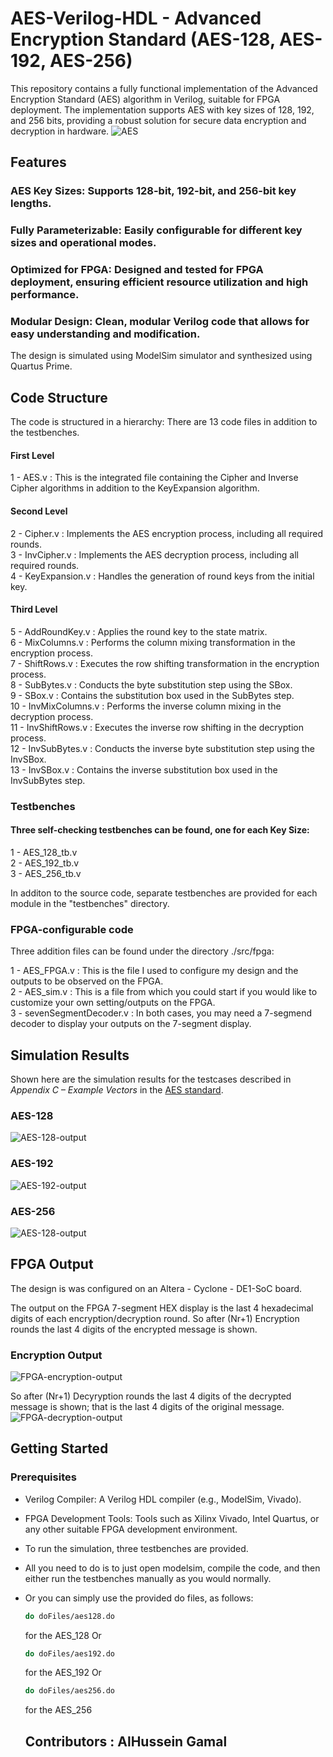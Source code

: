 # AES-Verilog-HDL - Advanced Encryption Standard (AES-128, AES-192, AES-256)

This repository contains a fully functional implementation of the Advanced Encryption Standard (AES) algorithm in Verilog, suitable for FPGA deployment. The implementation supports AES with key sizes of 128, 192, and 256 bits, providing a robust solution for secure data encryption and decryption in hardware.
![AES](https://github.com/alhusseingamal/AES-Verilog-HDL/blob/main/screenshots/AES-logo.jpg)

## Features
### AES Key Sizes: Supports 128-bit, 192-bit, and 256-bit key lengths.  
### Fully Parameterizable: Easily configurable for different key sizes and operational modes.  
### Optimized for FPGA: Designed and tested for FPGA deployment, ensuring efficient resource utilization and high performance.  
### Modular Design: Clean, modular Verilog code that allows for easy understanding and modification.  

The design is simulated using ModelSim simulator and synthesized using Quartus Prime.

## Code Structure

The code is structured in a hierarchy:
There are 13 code files in addition to the testbenches.
#### First Level
1 - AES.v              : This is the integrated file containing the Cipher and Inverse Cipher algorithms in addition to the KeyExpansion algorithm.
#### Second Level
2 - Cipher.v           : Implements the AES encryption process, including all required rounds.  
3 - InvCipher.v        : Implements the AES decryption process, including all required rounds.  
4 - KeyExpansion.v     : Handles the generation of round keys from the initial key.  
#### Third Level
5 - AddRoundKey.v      : Applies the round key to the state matrix.  
6 - MixColumns.v       : Performs the column mixing transformation in the encryption process.  
7 - ShiftRows.v        : Executes the row shifting transformation in the encryption process.  
8 - SubBytes.v         : Conducts the byte substitution step using the SBox.  
9 - SBox.v             : Contains the substitution box used in the SubBytes step.  
10 - InvMixColumns.v   : Performs the inverse column mixing in the decryption process.  
11 - InvShiftRows.v    : Executes the inverse row shifting in the decryption process.  
12 - InvSubBytes.v     : Conducts the inverse byte substitution step using the InvSBox.  
13 - InvSBox.v         : Contains the inverse substitution box used in the InvSubBytes step.  

### Testbenches

#### Three self-checking testbenches can be found, one for each Key Size:
1 - AES_128_tb.v  
2 - AES_192_tb.v  
3 - AES_256_tb.v  

In additon to the source code, separate testbenches are provided for each module in the "testbenches" directory.  

### FPGA-configurable code

Three addition files can be found under the directory ./src/fpga:  

1 - AES_FPGA.v              : This is the file I used to configure my design and the outputs to be observed on the FPGA.  
2 - AES_sim.v               : This is a file from which you could start if you would like to customize your own setting/outputs on the FPGA.  
3 - sevenSegmentDecoder.v   : In both cases, you may need a 7-segmend decoder to display your outputs on the 7-segment display.  

## Simulation Results

Shown here are the simulation results for the testcases described in *Appendix C – Example Vectors* in the [AES standard](https://github.com/alhusseingamal/AES-Verilog-HDL/blob/main/NIST.FIPS.197.pdf).  

### AES-128
![AES-128-output](https://github.com/alhusseingamal/AES-Verilog-HDL/blob/main/screenshots/Simulation/AES_128_tb%20output.png)

### AES-192
![AES-192-output](https://github.com/alhusseingamal/AES-Verilog-HDL/blob/main/screenshots/Simulation/AES_192_tb%20output.png)

### AES-256
![AES-128-output](https://github.com/alhusseingamal/AES-Verilog-HDL/blob/main/screenshots/Simulation/AES_256_tb%20output.png)

## FPGA Output

The design is was configured on an Altera - Cyclone - DE1-SoC board.

The output on the FPGA 7-segment HEX display is the last 4 hexadecimal digits of each encryption/decryption round.
So after (Nr+1) Encryption rounds the last 4 digits of the encrypted message is shown.
### Encryption Output
![FPGA-encryption-output](https://github.com/alhusseingamal/AES-Verilog-HDL/blob/main/screenshots/FPGA%20-%20Encryption%20Output.jpeg)

So after (Nr+1) Decyryption rounds the last 4 digits of the decrypted message is shown; that is the last 4 digits of the original message.
![FPGA-decryption-output](https://github.com/alhusseingamal/AES-Verilog-HDL/blob/main/screenshots/FPGA%20-%20Decryption%20Output.jpeg)


## Getting Started
### Prerequisites
- Verilog Compiler: A Verilog HDL compiler (e.g., ModelSim, Vivado).
- FPGA Development Tools: Tools such as Xilinx Vivado, Intel Quartus, or any other suitable FPGA development environment.
- To run the simulation, three testbenches are provided.
- All you need to do is to just open modelsim, compile the code, and then either run the testbenches manually as you would normally.
- Or you can simply use the provided do files, as follows:
  ```sh
  do doFiles/aes128.do
  ```
  for the AES_128
  Or
  ```sh
  do doFiles/aes192.do
  ```
  for the AES_192
  Or
   ```sh
  do doFiles/aes256.do
  ```
  for the AES_256

  ## Contributors : AlHussein Gamal
